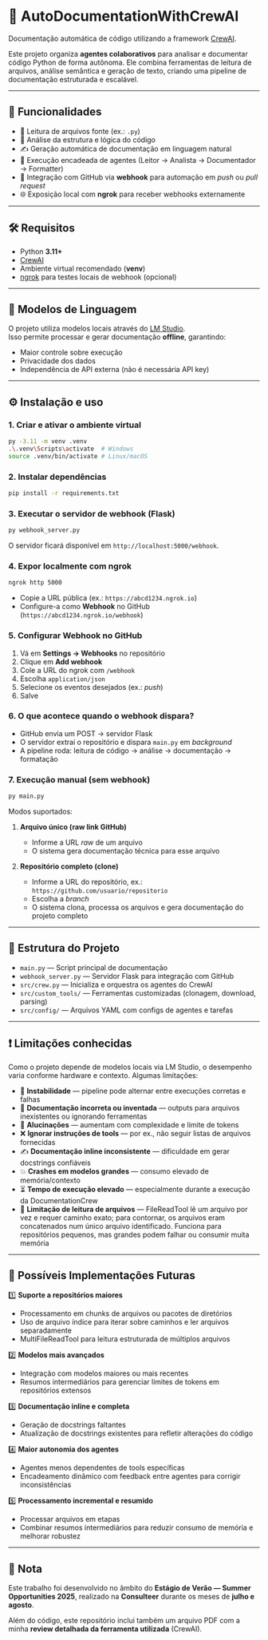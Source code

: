 # 🧠 AutoDocumentationWithCrewAI

Documentação automática de código utilizando a framework [CrewAI](https://github.com/joaomdmoura/crewAI).

Este projeto organiza **agentes colaborativos** para analisar e documentar código Python de forma autônoma. Ele combina ferramentas de leitura de arquivos, análise semântica e geração de texto, criando uma pipeline de documentação estruturada e escalável.

---

## 🚀 Funcionalidades

* 📄 Leitura de arquivos fonte (ex.: `.py`)
* 🧠 Análise da estrutura e lógica do código
* ✍️ Geração automática de documentação em linguagem natural
* 🤖 Execução encadeada de agentes (Leitor → Analista → Documentador → Formatter)
* 🔄 Integração com GitHub via **webhook** para automação em *push* ou *pull request*
* 🌐 Exposição local com **ngrok** para receber webhooks externamente

---

## 🛠️ Requisitos

* Python **3.11+**
* [CrewAI](https://github.com/joaomdmoura/crewAI)
* Ambiente virtual recomendado (**venv**)
* [ngrok](https://ngrok.com/) para testes locais de webhook (opcional)

---

## 🧠 Modelos de Linguagem

O projeto utiliza modelos locais através do [LM Studio](https://lmstudio.ai/).  
Isso permite processar e gerar documentação **offline**, garantindo:

* Maior controle sobre execução
* Privacidade dos dados
* Independência de API externa (não é necessária API key)

---

## ⚙️ Instalação e uso

### 1. Criar e ativar o ambiente virtual

```bash
py -3.11 -m venv .venv
.\.venv\Scripts\activate  # Windows
source .venv/bin/activate # Linux/macOS
```

### 2. Instalar dependências

```bash
pip install -r requirements.txt
```

### 3. Executar o servidor de webhook (Flask)

```bash
py webhook_server.py
```

O servidor ficará disponível em `http://localhost:5000/webhook`.

### 4. Expor localmente com ngrok

```bash
ngrok http 5000
```

* Copie a URL pública (ex.: `https://abcd1234.ngrok.io`)  
* Configure-a como **Webhook** no GitHub (`https://abcd1234.ngrok.io/webhook`)

### 5. Configurar Webhook no GitHub

1. Vá em **Settings → Webhooks** no repositório  
2. Clique em **Add webhook**  
3. Cole a URL do ngrok com `/webhook`  
4. Escolha `application/json`  
5. Selecione os eventos desejados (ex.: *push*)  
6. Salve

### 6. O que acontece quando o webhook dispara?

* GitHub envia um POST → servidor Flask  
* O servidor extrai o repositório e dispara `main.py` em *background*  
* A pipeline roda: leitura de código → análise → documentação → formatação

### 7. Execução manual (sem webhook)

```bash
py main.py
```

Modos suportados:

1. **Arquivo único (raw link GitHub)**  
   * Informe a URL *raw* de um arquivo  
   * O sistema gera documentação técnica para esse arquivo

2. **Repositório completo (clone)**  
   * Informe a URL do repositório, ex.: `https://github.com/usuario/repositorio`  
   * Escolha a *branch*  
   * O sistema clona, processa os arquivos e gera documentação do projeto completo

---

## 📁 Estrutura do Projeto

* `main.py` — Script principal de documentação  
* `webhook_server.py` — Servidor Flask para integração com GitHub  
* `src/crew.py` — Inicializa e orquestra os agentes do CrewAI  
* `src/custom_tools/` — Ferramentas customizadas (clonagem, download, parsing)  
* `src/config/` — Arquivos YAML com configs de agentes e tarefas  

---

## ❗ Limitações conhecidas

Como o projeto depende de modelos locais via LM Studio, o desempenho varia conforme hardware e contexto. Algumas limitações:

* 🔁 **Instabilidade** — pipeline pode alternar entre execuções corretas e falhas  
* 📄 **Documentação incorreta ou inventada** — outputs para arquivos inexistentes ou ignorando ferramentas  
* 🧠 **Alucinações** — aumentam com complexidade e limite de tokens  
* ❌ **Ignorar instruções de tools** — por ex., não seguir listas de arquivos fornecidas  
* ✍️ **Documentação inline inconsistente** — dificuldade em gerar docstrings confiáveis  
* 💥 **Crashes em modelos grandes** — consumo elevado de memória/contexto  
* ⏳ **Tempo de execução elevado** — especialmente durante a execução da DocumentationCrew  
* 📂 **Limitação de leitura de arquivos** — FileReadTool lê um arquivo por vez e requer caminho exato; para contornar, os arquivos eram concatenados num único arquivo identificado. Funciona para repositórios pequenos, mas grandes podem falhar ou consumir muita memória

---

## 🔮 Possíveis Implementações Futuras

1️⃣ **Suporte a repositórios maiores**  
* Processamento em chunks de arquivos ou pacotes de diretórios  
* Uso de arquivo índice para iterar sobre caminhos e ler arquivos separadamente  
* MultiFileReadTool para leitura estruturada de múltiplos arquivos

2️⃣ **Modelos mais avançados**  
* Integração com modelos maiores ou mais recentes  
* Resumos intermediários para gerenciar limites de tokens em repositórios extensos

3️⃣ **Documentação inline e completa**  
* Geração de docstrings faltantes  
* Atualização de docstrings existentes para refletir alterações do código

4️⃣ **Maior autonomia dos agentes**  
* Agentes menos dependentes de tools específicas  
* Encadeamento dinâmico com feedback entre agentes para corrigir inconsistências

5️⃣ **Processamento incremental e resumido**  
* Processar arquivos em etapas  
* Combinar resumos intermediários para reduzir consumo de memória e melhorar robustez

---

## 📌 Nota

Este trabalho foi desenvolvido no âmbito do **Estágio de Verão — Summer Opportunities 2025**, realizado na **Consulteer** durante os meses de **julho e agosto**.  

Além do código, este repositório inclui também um arquivo PDF com a minha **review detalhada da ferramenta utilizada** (CrewAI).